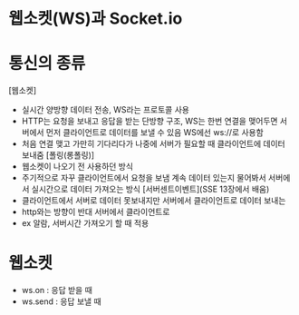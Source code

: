 # 웹소켓(WS)과 Socket.io #

# 통신의 종류
[웹소켓]
- 실시간 양방향 데이터 전송, WS라는 프로토콜 사용
- HTTP는 요청을 보내고 응답을 받는 단방향 구조, WS는 한번 연결을 맺어두면 서버에서 먼저 클라이언트로 데이터를 보낼 수 있음 WS에선 ws://로 사용함
- 처음 연결 맺고 가만히 기다리다가 나중에 서버가 필요할 때 클라이언트에 데이터 보내줌
[폴링(롱폴링)]
- 웹소켓이 나오기 전 사용하던 방식
- 주기적으로 자꾸 클라이언트에서 요청을 보냄 계속 데이터 있는지 물어봐서 서버에서 실시간으로 데이터 가져오는 방식
[서버센트이벤트](SSE 13장에서 배움)
- 클라이언트에서 서버로 데이터 못보내지만 서버에서 클라이언트로 데이터 보내는 
- http와는 방향이 반대 서버에서 클라이언트로
- ex 알람, 서버시간 가져오기 할 때 적용

# 웹소켓
- ws.on : 응답 받을 때
- ws.send : 응답 보낼 때
